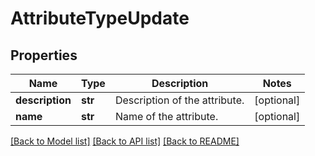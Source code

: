 # AttributeTypeUpdate

## Properties
Name | Type | Description | Notes
------------ | ------------- | ------------- | -------------
**description** | **str** | Description of the attribute. | [optional] 
**name** | **str** | Name of the attribute. | [optional] 

[[Back to Model list]](../README.md#documentation-for-models) [[Back to API list]](../README.md#documentation-for-api-endpoints) [[Back to README]](../README.md)

